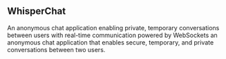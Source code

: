 ## WhisperChat
An anonymous chat application enabling private, temporary conversations between users with real-time communication powered by WebSockets an anonymous chat application that enables secure, temporary, and private conversations between two users.

